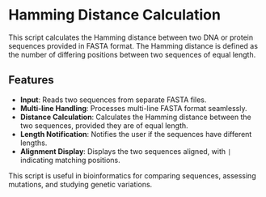# Hamming Distance Calculation

This script calculates the Hamming distance between two DNA or protein sequences provided in FASTA format. The Hamming distance is defined as the number of differing positions between two sequences of equal length.

## Features

- **Input**: Reads two sequences from separate FASTA files.
- **Multi-line Handling**: Processes multi-line FASTA format seamlessly.
- **Distance Calculation**: Calculates the Hamming distance between the two sequences, provided they are of equal length.
- **Length Notification**: Notifies the user if the sequences have different lengths.
- **Alignment Display**: Displays the two sequences aligned, with `|` indicating matching positions.

This script is useful in bioinformatics for comparing sequences, assessing mutations, and studying genetic variations.
